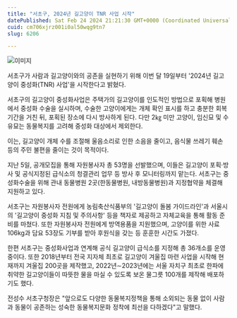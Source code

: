 ```yaml
---
title: "서초구, 2024년 길고양이 TNR 사업 시작"
datePublished: Sat Feb 24 2024 21:21:30 GMT+0000 (Coordinated Universal Time)
cuid: cm706xjrz001i0al50wqg9tn7
slug: 6206

---
```



![이미지](https://cdn.hashnode.com/res/hashnode/image/upload/v1739260727923/dc5c27ac-10c3-4bd1-94c6-b610c7861002.jpeg)

서초구가 사람과 길고양이와의 공존을 실현하기 위해 이번 달 19일부터 '2024년 길고양이 중성화(TNR) 사업'을 시작한다고 밝혔다.

서초구의 길고양이 중성화사업은 주택가의 길고양이를 인도적인 방법으로 포획해 병원에서 중성화 수술을 실시하며, 수술한 고양이에게는 개체 확인 표시를 하고 충분한 회복기간을 거친 뒤, 포획된 장소에 다시 방사하게 된다. 다만 2㎏ 미만 고양이, 임신묘 및 수유묘는 동물복지를 고려해 중성화 대상에서 제외한다.

이는, 길고양이 개체 수를 조절해 울음소리로 인한 소음을 줄이고, 음식물 쓰레기 훼손 등의 주민 불편을 줄이는 것이 목적이다.

지난 5일, 공개모집을 통해 자원봉사자 총 53명을 선발했으며, 이들은 길고양이 포획·방사 및 공식지정된 급식소의 청결관리 업무 등 방사 후 모니터링까지 맡는다. 서초구는 중성화수술을 위해 관내 동물병원 2곳(한동물병원, 내방동물병원)과 지정협약을 체결해 지원하고 있다.

서초구는 자원봉사자 전원에게 농림축산식품부의 '길고양이 돌봄 가이드라인'과 서울시의 '길고양이 중성화 지침 및 주의사항' 등을 책자로 제공하고 자체교육을 통해 활동 준비를 마쳤다. 또한 자원봉사자 전원에게 방역용품을 지원했으며, 고양이를 위한 사료 106kg과 담요 53장도 기부를 받아 후원식을 갖는 등 훈훈한 시간도 가졌다.

한편 서초구는 중성화사업과 연계해 공식 길고양이 급식소를 지정해 총 36개소를 운영 중이다. 또한 2018년부터 전국 지자체 최초로 길고양이 겨울집 마련 사업을 시작해 현재까지 겨울집 200곳을 제작했고, 2022년∼2023년에는 서울 자치구 최초로 한파에 취약한 길고양이들이 따뜻한 물을 마실 수 있도록 보온 물그릇 100개를 제작해 배포하기도 했다.

전성수 서초구청장은 "앞으로도 다양한 동물복지정책을 통해 소외되는 동물 없이 사람과 동물이 공존하는 성숙한 동물복지문화 정착에 최선을 다하겠다"고 말했다.